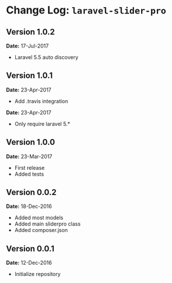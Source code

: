 Change Log: `laravel-slider-pro`
================================

## Version 1.0.2

**Date:** 17-Jul-2017

- Laravel 5.5 auto discovery

## Version 1.0.1

**Date:** 23-Apr-2017

- Add .travis integration

**Date:** 23-Apr-2017

- Only require laravel 5.*

## Version 1.0.0

**Date:** 23-Mar-2017

- First release
- Added tests

## Version 0.0.2

**Date:** 18-Dec-2016

- Added most models
- Added main sliderpro class
- Added composer.json

## Version 0.0.1

**Date:** 12-Dec-2016

- Initialize repository